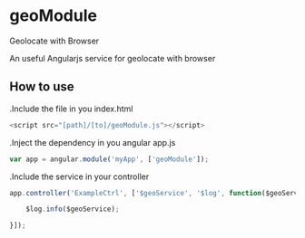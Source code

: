 # geoModule
Geolocate with Browser

An useful Angularjs service for geolocate with browser

## How to use

.Include the file in you index.html

```javascript
<script src="[path]/[to]/geoModule.js"></script>
```

.Inject the dependency in you angular app.js

```javascript
var app = angular.module('myApp', ['geoModule']);
```

.Include the service in your controller

```javascript
app.controller('ExampleCtrl', ['$geoService', '$log', function($geoService, $log){

	$log.info($geoService);

}]);
```

